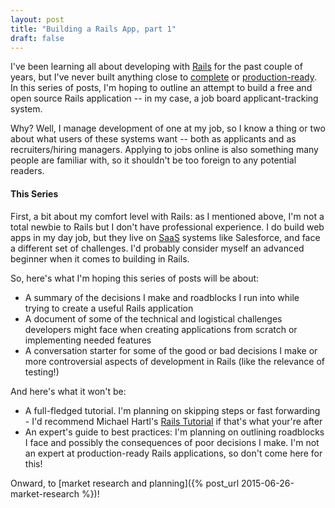```yaml
---
layout: post
title: "Building a Rails App, part 1"
draft: false
---
```

I've been learning all about developing with [Rails](http://rubyonrails.org/) for the past couple of years, but I've never built anything close to [complete](http://azfoodapp.herokuapp.com) or [production-ready](http://brewbud.herokuapp.com). In this series of posts, I'm hoping to outline an attempt to build a free and open source Rails application -- in my case, a job board applicant-tracking system.

Why? Well, I manage development of one at my job, so I know a thing or two about what users of these systems want -- both as applicants and as recruiters/hiring managers. Applying to jobs online is also something many people are familiar with, so it shouldn't be too foreign to any potential readers.

#### This Series
First, a bit about my comfort level with Rails: as I mentioned above, I'm not a total newbie to Rails but I don't have professional experience. I do build web apps in my day job, but they live on [SaaS](https://en.wikipedia.org/wiki/Software_as_a_service) systems like Salesforce, and face a different set of challenges. I'd probably consider myself an advanced beginner when it comes to building in Rails.

So, here's what I'm hoping this series of posts will be about:

* A summary of the decisions I make and roadblocks I run into while trying to create a useful Rails application
* A document of some of the technical and logistical challenges developers might face when creating applications from scratch or implementing needed features
* A conversation starter for some of the good or bad decisions I make or more controversial aspects of development in Rails (like the relevance of testing!)

And here's what it won't be:

* A full-fledged tutorial. I'm planning on skipping steps or fast forwarding - I'd recommend Michael Hartl's [Rails Tutorial](https://www.railstutorial.org/book) if that's what your're after
* An expert's guide to best practices: I'm planning on outlining roadblocks I face and possibly the consequences of poor decisions I make. I'm not an expert at production-ready Rails applications, so don't come here for this!

Onward, to [market research and planning]({% post_url 2015-06-26-market-research %})!
